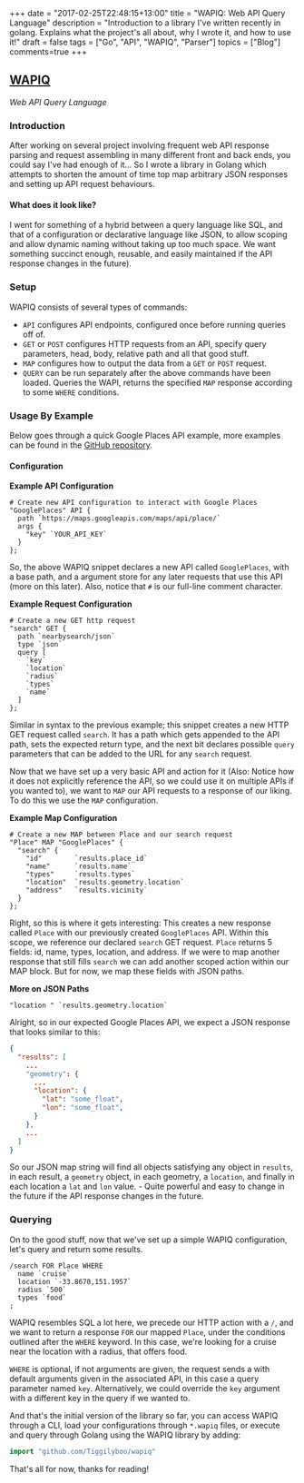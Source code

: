 +++
date = "2017-02-25T22:48:15+13:00"
title = "WAPIQ: Web API Query Language"
description = "Introduction to a library I've written recently in golang. Explains what the project's all about, why I wrote it, and how to use it!"
draft = false
tags = ["Go", "API", "WAPIQ", "Parser"]
topics = ["Blog"]
comments=true
+++

## [WAPIQ](https://github.com/Tiggilyboo/wapiq)
*Web API Query Language*

### Introduction
After working on several project involving frequent web API response parsing and request assembling in many different front and back ends, you could say I've had enough of it... So I wrote a library in Golang which attempts to shorten the amount of time top map arbitrary JSON responses and setting up API request behaviours.

#### What does it look like?
I went for something of a hybrid between a query language like SQL, and that of a configuration or declarative language like JSON, to allow scoping and allow dynamic naming without taking up too much space. We want something succinct enough, reusable, and easily maintained if the API response changes in the future).

### Setup
WAPIQ consists of several types of commands:
* `API` configures API endpoints, configured once before running queries off of.
* `GET` or `POST` configures HTTP requests from an API, specify query parameters, head, body, relative path and all that good stuff.
* `MAP` configures how to output the data from a `GET` or `POST` request.
* `QUERY` can be run separately after the above commands have been loaded. Queries the WAPI, returns the specified `MAP` response according to some `WHERE` conditions.

### Usage By Example

Below goes through a quick Google Places API example, more examples can be found in the [GitHub repository](http://github.com/Tiggilyboo/wapiq).


#### Configuration

**Example API Configuration**
```wapiq
# Create new API configuration to interact with Google Places
"GooglePlaces" API {
  path `https://maps.googleapis.com/maps/api/place/`
  args {
    "key" `YOUR_API_KEY`
  }
};
```
So, the above WAPIQ snippet declares a new API called `GooglePlaces`, with a base path, and a argument store for any later requests that use this API (more on this later). Also, notice that `#` is our full-line comment character.

**Example Request Configuration**
```wapiq
# Create a new GET http request
"search" GET {
  path `nearbysearch/json`
  type `json`
  query [
    `key`
    `location`
    `radius`
    `types`
    `name`
  ]
};
```

Similar in syntax to the previous example; this snippet creates a new HTTP GET request called `search`. It has a path which gets appended to the API path, sets the expected return type, and the next bit declares possible `query` parameters that can be added to the URL for any `search` request.

Now that we have set up a very basic API and action for it (Also: Notice how it does not explicitly reference the API, so we could use it on multiple APIs if you wanted to), we want to `MAP` our API requests to a response of our liking. To do this we use the `MAP` configuration.

**Example Map Configuration**
```wapiq
# Create a new MAP between Place and our search request
"Place" MAP "GooglePlaces" {
  "search" {
    "id"        `results.place_id`
    "name"      `results.name`
    "types"     `results.types`
    "location"  `results.geometry.location`
    "address"   `results.vicinity`
  }
};
```

Right, so this is where it gets interesting: This creates a new response called `Place` with our previously created `GooglePlaces` API. Within this scope, we reference our declared `search` GET request. `Place` returns 5 fields: id, name, types, location, and address. If we were to map another response that still fills `search` we can add another scoped action within our MAP block. But for now, we map these fields with JSON paths.

**More on JSON Paths**
```wapiq
"location " `results.geometry.location`
```
Alright, so in our expected Google Places API, we expect a JSON response that looks similar to this:
```json
{
  "results": [
    ...
    "geometry": {
      ...
      "location": {
        "lat": "some_float",
        "lon": "some_float",
      }
    },
    ...
  ]
}
```
So our JSON map string will find all objects satisfying any object in `results`, in each result, a `geometry` object, in each geometry, a `location`, and finally in each location a `lat` and `lon` value. - Quite powerful and easy to change in the future if the API response changes in the future.

### Querying
On to the good stuff, now that we've set up a simple WAPIQ configuration, let's query and return some results.

```wapiq
/search FOR Place WHERE
  name `cruise`
  location `-33.8670,151.1957`
  radius `500`
  types `food`
;
```

WAPIQ resembles SQL a lot here, we precede our HTTP action with a `/`, and we want to return a response `FOR` our mapped `Place`, under the conditions outlined after the `WHERE` keyword. In this case, we're looking for a cruise near the location with a radius, that offers food.

`WHERE` is optional, if not arguments are given, the request sends a with default arguments given in the associated API, in this case a query parameter named `key`. Alternatively, we could override the `key` argument with a different key in the query if we wanted to.

And that's the initial version of the library so far, you can access WAPIQ through a CLI, load your configurations through `*.wapiq` files, or execute and query through Golang using the WAPIQ library by adding:

```go
import "github.com/Tiggilyboo/wapiq"
```

That's all for now, thanks for reading!
